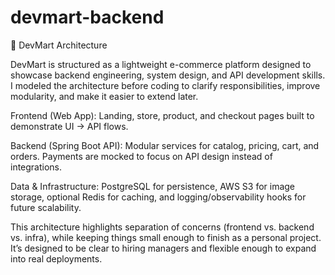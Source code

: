 # devmart-backend

📐 DevMart Architecture

DevMart is structured as a lightweight e-commerce platform designed to showcase backend engineering, system design, and API development skills. I modeled the architecture before coding to clarify responsibilities, improve modularity, and make it easier to extend later.

Frontend (Web App): Landing, store, product, and checkout pages built to demonstrate UI → API flows.

Backend (Spring Boot API): Modular services for catalog, pricing, cart, and orders. Payments are mocked to focus on API design instead of integrations.

Data & Infrastructure: PostgreSQL for persistence, AWS S3 for image storage, optional Redis for caching, and logging/observability hooks for future scalability.

This architecture highlights separation of concerns (frontend vs. backend vs. infra), while keeping things small enough to finish as a personal project. It’s designed to be clear to hiring managers and flexible enough to expand into real deployments.
